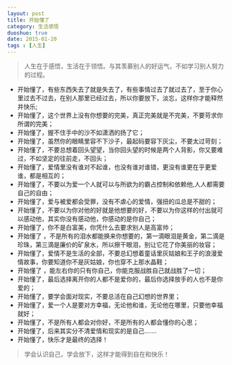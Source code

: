 ```yaml
---
layout: post
title: 开始懂了
category: 生活感悟
duoshuo: true
date: 2015-01-20
tags : [人生]
---
```



> 人生在于感悟，生活在于领悟。与其羡慕别人的好运气，不如学习别人努力的过程。

<!-- more -->


* 开始懂了，有些东西失去了就是失去了，有些事情过去了就过去了，至于你心里过去不过去，在别人那里已经过去，所以你要放下，淡忘，这样你才能释然并快乐; 
* 开始懂了，这个世界上没有你想要的完美，真正完美就是不完美，不要苛求你所谓的完美；
* 开始懂了，握不住手中的沙不如潇洒的扬了它；
* 开始懂了，虽然你的眼睛里容不下沙子，最起码要容下灰尘，不要太过苛刻；
* 开始懂了，不要总想着回头望望，当你回头望的时候是两个人背影，你又要难过，不如坚定的往前走，不回头；
* 开始懂了，爱情里没有谁对不起谁，也没有谁对谁错，更没有谁更在乎更爱谁，都是相互的；
* 开始懂了，不要以为爱一个人就可以与所欲为的霸占控制和依赖他,人人都需要自己的自由；
* 开始懂了，爱与被爱都会受罪，没有不虐心的爱情，强扭的瓜总是不甜的；
* 开始懂了，不要以为你对他的好就是他想要的好，不要以为你这样的付出就可以感动他，其实你没有感动他，你感动的是你自己； 
* 开始懂了，你不是白富美，你凭什么去要求别人是高富帅；
* 开始懂了 ，不是所有的泪水都能换来你想要的，第一滴眼泪是黄金，第二滴是珍珠，第三滴是廉价的矿泉水，所以擦干眼泪，别让它花了你美丽的妆容；
* 开始懂了，爱情不是生活的全部，不要总幻想着童话里灰姑娘和王子的浪漫爱情故事，你要知道你不是灰姑娘，你也穿不上那水晶鞋；
* 开始懂了 ，能左右你的只有你自己，你能克服战胜自己就战胜了一切；
* 开始懂了，最后选择离开你的人都不是爱你的，最后你选择放手的人也不是你爱的；
* 开始懂了，要学会面对现实，不要总活在自己幻想的世界里；
* 开始懂了，爱一个人是要对方幸福，无论他和谁，无论他在哪里，只要他幸福就好；
* 开始懂了，不是所有人都会对你好，不是所有的人都会懂你的心思；
* 开始懂了，后来其实分不清爱情和现实的是自己.......
* 开始懂了，快乐才是最终的选择！

> 学会认识自己，学会放下，这样才能得到自在和快乐！ 

